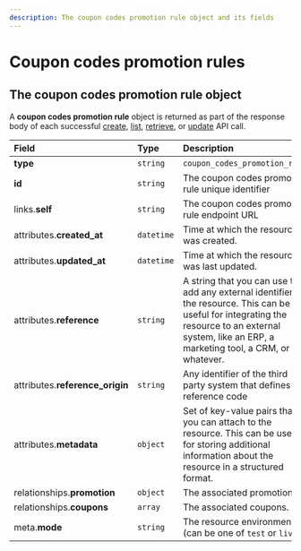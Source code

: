 ```yaml
---
description: The coupon codes promotion rule object and its fields
---
```


# Coupon codes promotion rules

## The coupon codes promotion rule object

A **coupon codes promotion rule** object is returned as part of the response body of each successful [create](https://docs.commercelayer.io/api/resources/coupon_codes_promotion_rules/create_coupon_codes_promotion_rule), [list](https://docs.commercelayer.io/api/resources/coupon_codes_promotion_rules/list_coupon_codes_promotion_rules), [retrieve](https://docs.commercelayer.io/api/resources/coupon_codes_promotion_rules/retrieve_coupon_codes_promotion_rule), or [update](https://docs.commercelayer.io/api/resources/coupon_codes_promotion_rules/update_coupon_codes_promotion_rule) API call.

| Field | Type | Description |
| :--- | :--- | :--- |
| **type** | `string` | `coupon_codes_promotion_rules` |
| **id** | `string` | The coupon codes promotion rule unique identifier |
| links.**self** | `string` | The coupon codes promotion rule endpoint URL |
| attributes.**created\_at** | `datetime` | Time at which the resource was created. |
| attributes.**updated\_at** | `datetime` | Time at which the resource was last updated. |
| attributes.**reference** | `string` | A string that you can use to add any external identifier to the resource. This can be useful for integrating the resource to an external system, like an ERP, a marketing tool, a CRM, or whatever. |
| attributes.**reference\_origin** | `string` | Any identifier of the third party system that defines the reference code |
| attributes.**metadata** | `object` | Set of key-value pairs that you can attach to the resource. This can be useful for storing additional information about the resource in a structured format. |
| relationships.**promotion** | `object` | The associated promotion. |
| relationships.**coupons** | `array` | The associated coupons. |
| meta.**mode** | `string` | The resource environment \(can be one of `test` or `live`\) |

